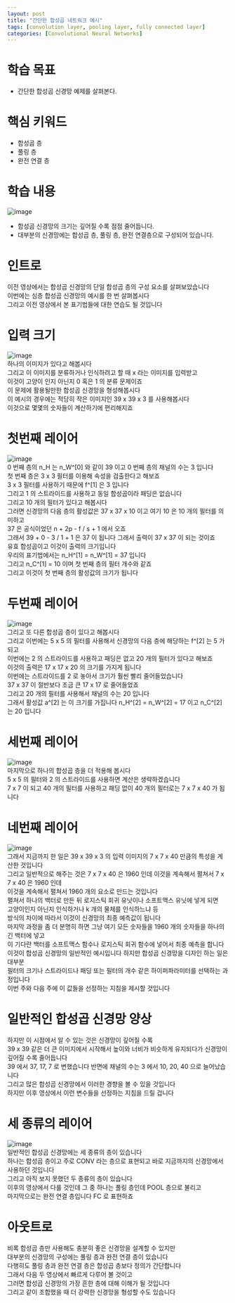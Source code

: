 ```yaml
---
layout: post
title: "간단한 합성곱 네트워크 예시"
tags: [convolution layer, pooling layer, fully connected layer]
categories: [Convolutional Neural Networks]
---
```


# 학습 목표
- 간단한 합성곱 신경망 예제를 살펴본다.

# 핵심 키워드
- 합성곱 층
- 풀링 층
- 완전 연결 층

# 학습 내용
![image](https://user-images.githubusercontent.com/50114210/71458132-adcad780-27e4-11ea-97ba-da401da4e73d.png)    
- 합성곱 신경망의 크기는 깊어질 수록 점점 줄어듭니다.
- 대부분의 신경망에는 합성곱 층, 풀링 층, 완전 연결층으로 구성되어 있습니다.

# 인트로
이전 영상에서는 합성곱 신경망의 단일 합성곱 층의 구성 요소를 살펴보았습니다             
이번에는 심층 합성곱 신경망의 예시를 한 번 살펴봅시다             
그리고 이전 영상에서 본 표기법들에 대한 연습도 될 것입니다             

# 입력 크기
![image](https://user-images.githubusercontent.com/50114210/71458569-be7c4d00-27e6-11ea-8790-9de3cddbf02d.png)      
하나의 이미지가 있다고 해봅시다              
그리고 이 이미지를 분류하거나 인식하려고 할 때 x 라는 이미지를 입력받고              
이것이 고양이 인지 아닌지 0 혹은 1 의 분류 문제이죠              
이 문제에 활용될만한 합성곱 신경망을 형성해봅시다              
이 예시의 경우에는 적당히 작은 이미지인 39 x 39 x 3 를 사용해봅시다              
이것으로 몇몇의 숫자들이 계산하기에 편리해지죠              

# 첫번째 레이어
![image](https://user-images.githubusercontent.com/50114210/71458583-d522a400-27e6-11ea-8658-ab3af5fee7d2.png)       
0 번째 층의 n_H 는 n_W^[0] 와 같이 39 이고 0 번째 층의 채널의 수는 3 입니다              
첫 번째 층은 3 x 3 필터를 이용해 속성을 검출한다고 해보죠              
3 x 3 필터를 사용하기 때문에 f^[1] 은 3 입니다              
그리고 1 의 스트라이드를 사용하고 동일 합성곱이라 패딩은 없습니다              
그리고 10 개의 필터가 있다고 해봅시다              
그러면 신경망의 다음 층의 활성값은 37 x 37 x 10 이고 여기 10 은 10 개의 필터를 의미하고              
37 은 공식이었던 n + 2p - f / s + 1 에서 오죠              
그래서 39 + 0 - 3 / 1 + 1 은 37 이 됩니다 그래서 출력이 37 x 37 이 되는 것이죠              
유효 합성곱이고 이것이 출력의 크기입니다              
우리의 표기법에서는 n_H^[1] = n_W^[1] = 37 입니다              
그리고 n_C^[1] = 10 이며 첫 번째 층의 필터 개수와 같죠              
그리고 이것이 첫 번째 층의 활성값의 크기가 됩니다              

# 두번째 레이어
![image](https://user-images.githubusercontent.com/50114210/71458597-e075cf80-27e6-11ea-857b-adb3ce4b8e8f.png)            
그리고 또 다른 합성곱 층이 있다고 해봅시다             
그리고 이번에는 5 x 5 의 필터를 사용해서 신경망의 다음 층에 해당하는 f^[2] 는 5 가 되고             
이번에는 2 의 스트라이드를 사용하고 패딩은 없고 20 개의 필터가 있다고 해보죠             
이것의 출력은 17 x 17 x 20 의 크기를 가지게 됩니다             
이번에는 스트라이드를 2 로 놓아서 크기가 훨씬 빨리 줄어들었습니다             
37 x 37 이 절반보다 조금 큰 17 x 17 로 줄어들었죠             
그리고 20 개의 필터를 사용해서 채널의 수는 20 입니다             
그래서 활성값 a^[2] 는 이 크기를 가집니다 n_H^[2] = n_W^[2] = 17 이고 n_C^[2] 는 20 입니다             

# 세번째 레이어
![image](https://user-images.githubusercontent.com/50114210/71458614-eff51880-27e6-11ea-832c-f0da71ee10dc.png)      
마지막으로 하나의 합성곱 층을 더 적용해 봅시다             
5 x 5 의 필터와 2 의 스트라이드를 사용하면 계산은 생략하겠습니다             
7 x 7 이 되고 40 개의 필터를 사용하고 패딩 없이 40 개의 필터로는 7 x 7 x 40 가 됩니다             

# 네번째 레이어
![image](https://user-images.githubusercontent.com/50114210/71458630-03a07f00-27e7-11ea-9e25-f4c25aae506e.png)     
그래서 지금까지 한 일은 39 x 39 x 3 의 입력 이미지의 7 x 7 x 40 만큼의 특성을 계산한 것입니다             
그리고 일반적으로 해주는 것은 7 x 7 x 40 은 1960 인데 이것을 계속해서 펼쳐서 7 x 7 x 40 은 1960 인데             
이것을 계속해서 펼쳐서 1960 개의 요소로 만드는 것입니다             
펼쳐서 하나의 백터로 만든 뒤 로지스틱 회귀 유닛이나 소프트맥스 유닛에 넣게 되면             
고양이인지 아닌지 인식하거나 k 개의 물체를 인식하느냐 등             
방식의 차이에 따라서 이것이 신경망의 최종 예측값이 됩니다             
마지막 과정을 좀 더 분명히 하면 그냥 여기 모든 숫자들을 1960 개의 숫자들을 하나의 긴 백터에 넣고             
이 기다란 백터를 소프트맥스 함수나 로지스틱 회귀 함수에 넣어서 최종 예측을 합니다             
이것이 합성곱 신경망의 일반적인 예시입니다 하지만 합성곱 신경망을 디자인 하는 일은 대부분              
필터의 크기나 스트라이드나 패딩 또는 필터의 개수 같은 하이퍼파라미터를 선택하는 과정입니다             
이번 주와 다음 주에 이 값들을 선정하는 지침을 제시할 것입니다             

# 일반적인 합성곱 신경망 양상
하지만 이 시점에서 알 수 있는 것은 신경망이 깊어질 수록             
39 x 39 같은 더 큰 이미지에서 시작해서 높이와 너비가 비슷하게 유지되다가 신경망이 깊어질 수록 줄어듭니다             
39 에서 37, 17, 7 로 변했습니다 반면에 채널의 수는 3 에서 10, 20, 40 으로 늘어났습니다             
그리고 많은 합성곱 신경망에서 이러한 경향을 볼 수 있을 것입니다             
하지만 이후 영상에서 이런 변수들을 선정하는 지침을 드릴 겁니다             

# 세 종류의 레이어
![image](https://user-images.githubusercontent.com/50114210/71458652-161ab880-27e7-11ea-9382-3a63c33f2185.png)       
일반적인 합성곱 신경망에는 세 종류의 층이 있습니다              
하나는 합성곱 층이고 주로 CONV 라는 층으로 표현되고 바로 지금까지의 신경망에서 사용하던 것입니다             
그리고 아직 보지 못했던 두 종류의 층이 있습니다             
이후의 영상에서 다룰 것인데 그 중 하나는 풀링 층인데 POOL 층으로 불리고             
마지막으로는 완전 연결 층입니다 FC 로 표현하죠             

# 아웃트로
비록 합성곱 층만 사용해도 충분히 좋은 신경망을 설계할 수 있지만             
대부분의 신경망의 구성에는 풀링 층과 완전 연결 층이 있습니다             
다행히도 풀링 층과 완전 연결 층은 합성곱 층보다 정의가 간단합니다             
그래서 다음 두 영상에서 빠르게 다루어 볼 것이고             
그러면 합성곱 신경망의 가장 흔한 층에 대해 이해가 될 것입니다             
그리고 같이 조합했을 때 더 강력한 신경망을 형성할 수도 있습니다             

